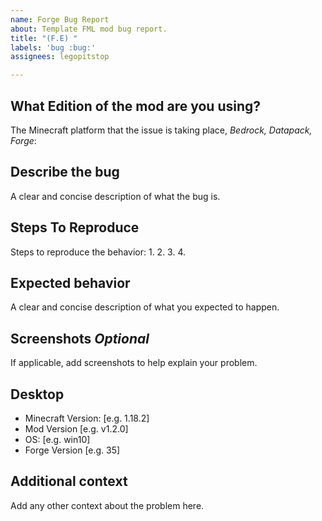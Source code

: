 ```yaml
---
name: Forge Bug Report
about: Template FML mod bug report.
title: "(F.E) "
labels: 'bug :bug:'
assignees: legopitstop

---
```


## What Edition of the mod are you using?
The Minecraft platform that the issue is taking place, *Bedrock, Datapack, Forge*:

## Describe the bug
A clear and concise description of what the bug is.

## Steps To Reproduce
Steps to reproduce the behavior:
1. 
2. 
3. 
4. 

## Expected behavior
A clear and concise description of what you expected to happen.

## Screenshots *Optional*
If applicable, add screenshots to help explain your problem.

## Desktop
 - Minecraft Version: [e.g. 1.18.2]
 - Mod Version [e.g. v1.2.0]
 - OS: [e.g. win10]
 - Forge Version [e.g. 35]

## Additional context
Add any other context about the problem here.
